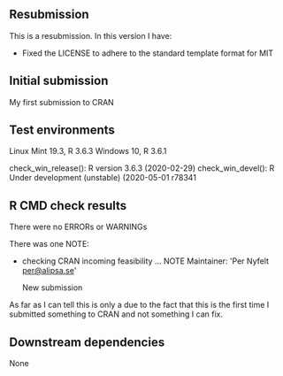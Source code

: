 ## Resubmission
This is a resubmission. In this version I have:
* Fixed the LICENSE to adhere to the standard template format for MIT


## Initial submission
My first submission to CRAN

## Test environments
 Linux Mint 19.3, R 3.6.3
 Windows 10, R 3.6.1
 
 check_win_release(): R version 3.6.3 (2020-02-29)
 check_win_devel(): R Under development (unstable) (2020-05-01 r78341
 
 ## R CMD check results
 There were no ERRORs or WARNINGs 
 
 There was one NOTE:
* checking CRAN incoming feasibility ... NOTE
    Maintainer: 'Per Nyfelt <per@alipsa.se>'

    New submission
 
 As far as I can tell this is only a due to the fact that this is the first time I submitted something to CRAN and
 not something I can fix.
 
 ## Downstream dependencies
 None